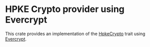 # HPKE Crypto provider using Evercrypt

This crate provides an implementation of the [HpkeCrypto] trait using [Evercrypt].

[Evercrypt]: https://crates.io/crates/evercrypt
[HpkeCrypto]: https://github.com/franziskuskiefer/hpke-rs/tree/main/traits
